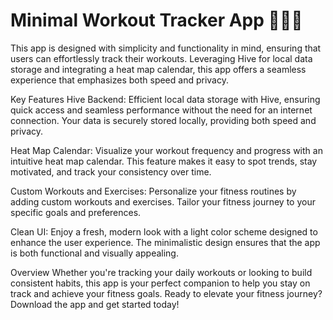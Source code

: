 # Minimal Workout Tracker App 🏋️‍♂️📱

This app is designed with simplicity and functionality in mind, ensuring that users can effortlessly track their workouts. Leveraging Hive for local data storage and integrating a heat map calendar, this app offers a seamless experience that emphasizes both speed and privacy.

Key Features
Hive Backend: Efficient local data storage with Hive, ensuring quick access and seamless performance without the need for an internet connection. Your data is securely stored locally, providing both speed and privacy.

Heat Map Calendar: Visualize your workout frequency and progress with an intuitive heat map calendar. This feature makes it easy to spot trends, stay motivated, and track your consistency over time.

Custom Workouts and Exercises: Personalize your fitness routines by adding custom workouts and exercises. Tailor your fitness journey to your specific goals and preferences.

Clean UI: Enjoy a fresh, modern look with a light color scheme designed to enhance the user experience. The minimalistic design ensures that the app is both functional and visually appealing.

Overview
Whether you're tracking your daily workouts or looking to build consistent habits, this app is your perfect companion to help you stay on track and achieve your fitness goals. Ready to elevate your fitness journey? Download the app and get started today!

